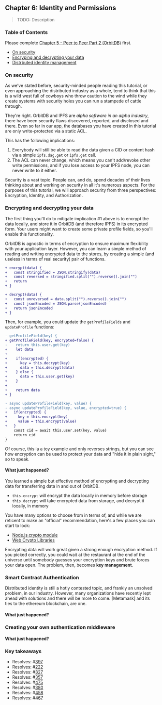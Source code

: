 ## Chapter 6: Identity and Permissions

> TODO: Description

<div>
  <h3>Table of Contents</h3>
  
Please complete [Chapter 5 - Peer to Peer Part 2 (OrbitDB)](./05_P2P_Part_2.md) first.

- [On security](#on-security)
- [Encryping and decrypting your data](#encrypting-and-decrypting-your-data)
- [Distrbuted identity management](#distributed-identity-management)

</div>

### On security

As we've stated before, security-minded people reading this tutorial, or even approaching the distributed industry as a whole, tend to think that this is a wild west full of cowboys who throw caution to the wind while they create systems with security holes you can run a stampede of cattle through.

They're right. OrbitDB and IPFS are _alpha software in an alpha industry_, there have been security flaws discovered, reported, and disclosed and there. Even so far in our app, the databases you have created in this tutorial are only write-protected via a static ACL.

This has the following implications:

1. Everybody will still be able to read the data given a CID or content hash via a simple `ipfs.dag.get` or `ipfs.get` call.
2. The ACL can never change, which means you can't add/revoke other write permissions, and if you lose access to your IPFS node, you can never write to it either.

Security is a vast topic. People can, and do, spend decades of their lives thinking about and working on security in all it's numerous aspects. For the purposes of this tutorial, we will approach security from three perspectives: Encryption, Identity, and Authorization.

### Encrypting and decrypting your data

The first thing you'll do to mitigate implication #1 above is to encrypt the data locally, and store it in OrbitDB (and therefore IPFS) in its encrypted form. Your users might want to create some private profile fields, so you'll enable this functionality.

OrbitDB is agnostic in terms of encryption to ensure maximum flexibility with your application layer. However, you can learn a simple method of reading and writing encrypted data to the stores, by creating a simple (and useless in terms of real security) pair of functions.

```diff
+ encrypt(data) {
+   const stringified = JSON.stringify(data)
+   const reversed = stringified.split("").reverse().join("")
+   return
+ }

+ decrypt(data) {
+   const unreversed = data.split("").reverse().join("")
+   const jsonEncoded = JSON.parse(jsonEncoded)
+   return jsonEncoded
+ }
```

Then, for example, you could update the `getProfileFields` and `updateProfile` functions:

```diff
- getProfileField(key) {
+ getProfileField(key, encrypted=false) {
-    return this.user.get(key)
+    let data
+
+    if(encrypted) {
+      key = this.decrypt(key)
+      data = this.decrypt(data)
+    } else {
+      data = this.user.get(key)
+    }
+
+    return data
+ }

- async updateProfileField(key, value) {
- async updateProfileField(key, value, encrypted=true) {
+   if(encrypted) {
+     key = this.encrypt(key)
+     value = this.encrypt(value)
+   }
    const cid = await this.user.set(key, value)
    return cid
}
```

Of course, this ia a toy example and only reverses strings, but you can see how encryption can be used to protect your data and "hide it in plain sight," so to speak.

#### What just happened?

You learned a simple but effective method of encrypting and decrypting data for transferring data in and out of OrbitDB.

- `this.encrypt` will encrypt the data locally in memory before storage
- `this.decrypt` will take encrypted data from storage, and decrypt it locally, in memory

You have many options to choose from in terms of, and while we are reticent to make an "official" recommendation, here's a few places you can start to look:

- [Node.js crypto module](https://nodejs.org/api/crypto.html)
- [Web Crypto Libraries](https://developer.mozilla.org/en-US/docs/Web/API/Web_Crypto_API)

Encrypting data will work great given a strong enough encryption method. If you picked correctly, you could wait at the restaurant at the end of the universe until somebody guesses your encryption keys and brute forces your data open. The problem, then, becomes **key management**.

### Smart Contract Authentication

Distributed identity is still a hotly contested topic, and frankly an unsolved problem, in our industry. However, many organizations have recently lept ahead with solutions and there will be more to come. [Metamask] and its ties to the ethereum blockchain, are one.

#### What just happened?

### Creating your own authentication middleware

#### What just happened?

### Key takeaways

- Resolves: #[397](https://github.com/orbitdb/orbit-db/issues/397)
- Resolves: #[222](https://github.com/orbitdb/orbit-db/issues/222)
- Resolves: #[327](https://github.com/orbitdb/orbit-db/issues/327)
- Resolves: #[357](https://github.com/orbitdb/orbit-db/issues/357)
- Resolves: #[475](https://github.com/orbitdb/orbit-db/issues/475)
- Resolves: #[380](https://github.com/orbitdb/orbit-db/issues/380)
- Resolves: #[458](https://github.com/orbitdb/orbit-db/issues/458)
- Resolves: #[467](https://github.com/orbitdb/orbit-db/issues/467)
